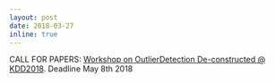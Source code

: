 ```yaml
---
layout: post
date: 2018-03-27
inline: true
---
```


CALL FOR PAPERS: [Workshop on OutlierDetection De-constructed @ KDD2018](http://www.andrew.cmu.edu/user/lakoglu/odd/index.html). Deadline May 8th 2018